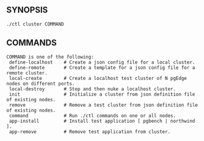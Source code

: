 ## SYNOPSIS
    ./ctl cluster COMMAND
 
## COMMANDS
    COMMAND is one of the following:
     define-localhost    # Create a json config file for a local cluster.
     define-remote       # Create a template for a json config file for a remote cluster.
     local-create        # Create a localhost test cluster of N pgEdge nodes on different ports.
     local-destroy       # Stop and then nuke a localhost cluster.
     init                # Initialize a cluster from json definition file of existing nodes.
     remove              # Remove a test cluster from json definition file of existing nodes.
     command             # Run ./ctl commands on one or all nodes.
     app-install         # Install test application [ pgbench | northwind ].
     app-remove          # Remove test application from cluster.
